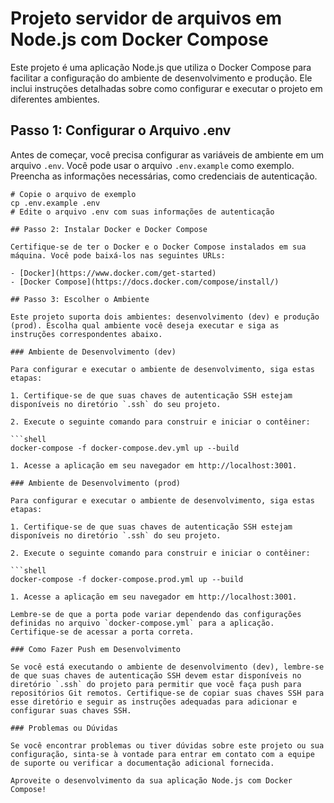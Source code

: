 # Projeto servidor de arquivos em Node.js com Docker Compose

Este projeto é uma aplicação Node.js que utiliza o Docker Compose para facilitar a configuração do ambiente de desenvolvimento e produção. Ele inclui instruções detalhadas sobre como configurar e executar o projeto em diferentes ambientes.

## Passo 1: Configurar o Arquivo .env

Antes de começar, você precisa configurar as variáveis de ambiente em um arquivo `.env`. Você pode usar o arquivo `.env.example` como exemplo. Preencha as informações necessárias, como credenciais de autenticação.

```shell
# Copie o arquivo de exemplo
cp .env.example .env
# Edite o arquivo .env com suas informações de autenticação

## Passo 2: Instalar Docker e Docker Compose

Certifique-se de ter o Docker e o Docker Compose instalados em sua máquina. Você pode baixá-los nas seguintes URLs:

- [Docker](https://www.docker.com/get-started)
- [Docker Compose](https://docs.docker.com/compose/install/)

## Passo 3: Escolher o Ambiente

Este projeto suporta dois ambientes: desenvolvimento (dev) e produção (prod). Escolha qual ambiente você deseja executar e siga as instruções correspondentes abaixo.

### Ambiente de Desenvolvimento (dev)

Para configurar e executar o ambiente de desenvolvimento, siga estas etapas:

1. Certifique-se de que suas chaves de autenticação SSH estejam disponíveis no diretório `.ssh` do seu projeto.

2. Execute o seguinte comando para construir e iniciar o contêiner:

```shell
docker-compose -f docker-compose.dev.yml up --build

1. Acesse a aplicação em seu navegador em http://localhost:3001.

### Ambiente de Desenvolvimento (prod)

Para configurar e executar o ambiente de desenvolvimento, siga estas etapas:

1. Certifique-se de que suas chaves de autenticação SSH estejam disponíveis no diretório `.ssh` do seu projeto.

2. Execute o seguinte comando para construir e iniciar o contêiner:

```shell
docker-compose -f docker-compose.prod.yml up --build

1. Acesse a aplicação em seu navegador em http://localhost:3001.

Lembre-se de que a porta pode variar dependendo das configurações definidas no arquivo `docker-compose.yml` para a aplicação. Certifique-se de acessar a porta correta.

### Como Fazer Push em Desenvolvimento

Se você está executando o ambiente de desenvolvimento (dev), lembre-se de que suas chaves de autenticação SSH devem estar disponíveis no diretório `.ssh` do projeto para permitir que você faça push para repositórios Git remotos. Certifique-se de copiar suas chaves SSH para esse diretório e seguir as instruções adequadas para adicionar e configurar suas chaves SSH.

### Problemas ou Dúvidas

Se você encontrar problemas ou tiver dúvidas sobre este projeto ou sua configuração, sinta-se à vontade para entrar em contato com a equipe de suporte ou verificar a documentação adicional fornecida.

Aproveite o desenvolvimento da sua aplicação Node.js com Docker Compose!